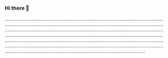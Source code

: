 ### Hi there 👋

......................................................................................................................................................................................................................................................................................................................................................................................................................................................................................................................................................................................................................................................................................................................................................................................................................................................................................